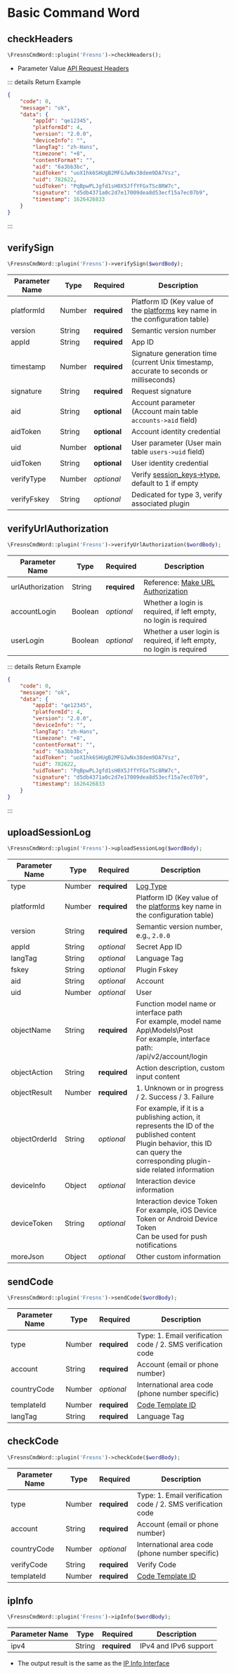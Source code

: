 # Basic Command Word

## checkHeaders

```php
\FresnsCmdWord::plugin('Fresns')->checkHeaders();
```

- Parameter Value [API Request Headers](../../api/headers.md)

::: details Return Example
```json
{
    "code": 0,
    "message": "ok",
    "data": {
        "appId": "qe12345",
        "platformId": 4,
        "version": "2.0.0",
        "deviceInfo": "",
        "langTag": "zh-Hans",
        "timezone": "+8",
        "contentFormat": "",
        "aid": "6a3bb3bc",
        "aidToken": "uoX1hk6SHUgB2MFGJwNx38dem9DA7Vsz",
        "uid": 782622,
        "uidToken": "PqBpwPLJgfd1sH0X5JffYFGxTSc8RW7c",
        "signature": "d5db4371a0c2d7e17009dea8d53ecf15a7ec07b9",
        "timestamp": 1626426833
    }
}
```
:::

## verifySign

```php
\FresnsCmdWord::plugin('Fresns')->verifySign($wordBody);
```
| Parameter Name | Type | Required | Description |
| --- | --- | --- | --- |
| platformId | Number | **required** | Platform ID (Key value of the [platforms](../../database/dictionary/platforms.md) key name in the configuration table) |
| version | String | **required** | Semantic version number |
| appId | String | **required** | App ID |
| timestamp | Number | **required** | Signature generation time (current Unix timestamp, accurate to seconds or milliseconds) |
| signature | String | **required** | Request signature |
| aid | String | **optional** | Account parameter (Account main table `accounts->aid` field) |
| aidToken | String | **optional** | Account identity credential |
| uid | Number | **optional** | User parameter (User main table `users->uid` field) |
| uidToken | String | **optional** | User identity credential |
| verifyType | Number | *optional* | Verify [session_keys->type](../../database/systems/session-keys.md), default to 1 if empty |
| verifyFskey | String | *optional* | Dedicated for type 3, verify associated plugin |

## verifyUrlAuthorization

```php
\FresnsCmdWord::plugin('Fresns')->verifyUrlAuthorization($wordBody);
```
| Parameter Name | Type | Required | Description |
| --- | --- | --- | --- |
| urlAuthorization | String | **required** | Reference: [Make URL Authorization](../../extensions/callback/url-authorization.md) |
| accountLogin | Boolean | *optional* | Whether a login is required, if left empty, no login is required |
| userLogin | Boolean | *optional* | Whether a user login is required, if left empty, no login is required |

::: details Return Example
```json
{
    "code": 0,
    "message": "ok",
    "data": {
        "appId": "qe12345",
        "platformId": 4,
        "version": "2.0.0",
        "deviceInfo": "",
        "langTag": "zh-Hans",
        "timezone": "+8",
        "contentFormat": "",
        "aid": "6a3bb3bc",
        "aidToken": "uoX1hk6SHUgB2MFGJwNx38dem9DA7Vsz",
        "uid": 782622,
        "uidToken": "PqBpwPLJgfd1sH0X5JffYFGxTSc8RW7c",
        "signature": "d5db4371a0c2d7e17009dea8d53ecf15a7ec07b9",
        "timestamp": 1626426833
    }
}
```
:::

## uploadSessionLog

```php
\FresnsCmdWord::plugin('Fresns')->uploadSessionLog($wordBody);
```
| Parameter Name | Type | Required | Description |
| --- | --- | --- | --- |
| type | Number | **required** | [Log Type](../../database/systems/session-logs.md#log-type) |
| platformId | Number | **required** | Platform ID (Key value of the [platforms](../../database/dictionary/platforms.md) key name in the configuration table) |
| version | String | **required** | Semantic version number, e.g., `2.0.0` |
| appId | String | *optional* | Secret App ID |
| langTag | String | *optional* | Language Tag |
| fskey | String | *optional* | Plugin Fskey |
| aid | String | *optional* | Account |
| uid | Number | *optional* | User |
| objectName | String | **required** | Function model name or interface path<br>For example, model name App\Models\Post<br>For example, interface path: /api/v2/account/login |
| objectAction | String | **required** | Action description, custom input content |
| objectResult | Number | **required** | 1. Unknown or in progress / 2. Success / 3. Failure |
| objectOrderId | String | *optional* | For example, if it is a publishing action, it represents the ID of the published content<br>Plugin behavior, this ID can query the corresponding plugin-side related information |
| deviceInfo | Object | *optional* | Interaction device information |
| deviceToken | String | *optional* | Interaction device Token<br>For example, iOS Device Token or Android Device Token<br>Can be used for push notifications |
| moreJson | Object | *optional* | Other custom information |

## sendCode

```php
\FresnsCmdWord::plugin('Fresns')->sendCode($wordBody);
```
| Parameter Name | Type | Required | Description |
| --- | --- | --- | --- |
| type | Number | **required** | Type: 1. Email verification code / 2. SMS verification code |
| account | String | **required** | Account (email or phone number) |
| countryCode | Number | *optional* | International area code (phone number specific) |
| templateId | Number | **required** | [Code Template ID](../../database/keyname/send.md#verify-code-templates) |
| langTag | String | **required** | Language Tag |

## checkCode

```php
\FresnsCmdWord::plugin('Fresns')->checkCode($wordBody);
```
| Parameter Name | Type | Required | Description |
| --- | --- | --- | --- |
| type | Number | **required** | Type: 1. Email verification code / 2. SMS verification code |
| account | String | **required** | Account (email or phone number) |
| countryCode | Number | *optional* | International area code (phone number specific) |
| verifyCode | String | **required** | Verify Code |
| templateId | Number | **required** | [Code Template ID](../../database/keyname/send.md#verify-code-templates) |

## ipInfo

```php
\FresnsCmdWord::plugin('Fresns')->ipInfo($wordBody);
```
| Parameter Name | Type | Required | Description |
| --- | --- | --- | --- |
| ipv4 | String | **required** | IPv4 and IPv6 support |

- The output result is the same as the [IP Info Interface](../../api/common/ip-info.md)
